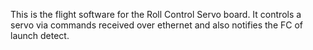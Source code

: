 This is the flight software for the Roll Control Servo board. It controls a
servo via commands received over ethernet and also notifies the FC of launch
detect.
